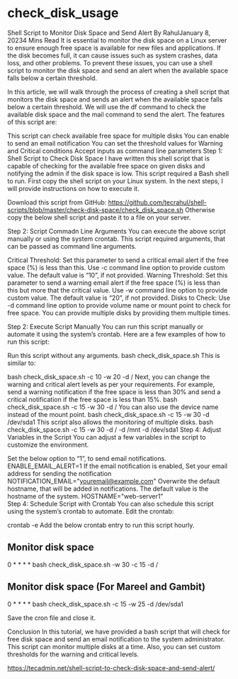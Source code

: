 # check_disk_usage

Shell Script to Monitor Disk Space and Send Alert
By RahulJanuary 8, 20234 Mins Read
It is essential to monitor the disk space on a Linux server to ensure enough free space is available for new files and applications. If the disk becomes full, it can cause issues such as system crashes, data loss, and other problems. To prevent these issues, you can use a shell script to monitor the disk space and send an alert when the available space falls below a certain threshold.

In this article, we will walk through the process of creating a shell script that monitors the disk space and sends an alert when the available space falls below a certain threshold. We will use the df command to check the available disk space and the mail command to send the alert. The features of this script are:

This script can check available free space for multiple disks
You can enable to send an email notification
You can set the threshold values for Warning and Critical conditions
Accept inputs as command line parameters
Step 1: Shell Script to Check Disk Space
I have written this shell script that is capable of checking for the available free space on given disks and notifying the admin if the disk space is low. This script required a Bash shell to run. First copy the shell script on your Linux system. In the next steps, I will provide instructions on how to execute it.

Download this script from GitHub:
https://github.com/tecrahul/shell-scripts/blob/master/check-disk-space/check_disk_space.sh
Otherwise copy the below shell script and paste it to a file on your server.

Step 2: Script Commadn Line Arguments
You can execute the above script manually or using the system crontab. This script required arguments, that can be passed as command line arguments.

Critical Threshold: Set this parameter to send a critical email alert if the free space (%) is less than this. Use -c command line option to provide custom value. The default value is “10”, if not provided.
Warning Threshold: Set this parameter to send a warning email alert if the free space (%) is less than this but more that the critical value. Use -w command line option to provide custom value. The default value is “20”, if not provided.
Disks to Check: Use -d command line option to provide volume name or mount point to check for free space. You can provide multiple disks by providing them multiple times.

Step 2: Execute Script Manually
You can run this script manually or automate it using the system’s crontab. Here are a few examples of how to run this script:

Run this script without any arguments.
bash check_disk_space.sh 
This is similar to:

bash check_disk_space.sh -c 10 -w 20 -d / 
Next, you can change the warning and critical alert levels as per your requirements. For example, send a warning notification if the free space is less than 30% and send a critical notification if the free space is less than 15%.
bash check_disk_space.sh -c 15 -w 30 -d / 
You can also use the device name instead of the mount point.
bash check_disk_space.sh -c 15 -w 30 -d /dev/sda1 
This script also allows the monitoring of multiple disks.
bash check_disk_space.sh -c 15 -w 30 -d / -d /mnt -d /dev/sda1 
Step 4: Adjust Variables in the Script
You can adjust a few variables in the script to customize the environment.

Set the below option to “1”, to send email notifications.
ENABLE_EMAIL_ALERT=1
If the email notification is enabled, Set your email address for sending the notification
NOTIFICATION_EMAIL="youremail@example.com"
Overwrite the default hostname, that will be added in notifications. The default value is the hostname of the system.
HOSTNAME="web-server1"	
Step 4: Schedule Script with Crontab
You can also schedule this script using the system’s crontab to automate. Edit the crontab:

crontab -e 
Add the below crontab entry to run this script hourly.

## Monitor disk space
0   *   *   *   *   bash check_disk_space.sh -w 30 -c 15  -d /

## Monitor disk space (For Mareel and Gambit)
0 * * * * bash check_disk_space.sh -c 15 -w 25 -d /dev/sda1

Save the cron file and close it.

Conclusion
In this tutorial, we have provided a bash script that will check for free disk space and send an email notification to the system administrator. This script can monitor multiple disks at a time. Also, you can set custom thresholds for the warning and critical levels.

https://tecadmin.net/shell-script-to-check-disk-space-and-send-alert/

